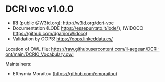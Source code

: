 # DCRI voc v1.0.0
- IRI (public @W3id.org): http://w3id.org/dcri-voc
- Documentation (LODE https://essepuntato.it/lode/), (WIDOCO https://github.com/dgarijo/Widoco)
- Validation by OOPS! https://oops.linkeddata.es/

Location of OWL file: https://raw.githubusercontent.com/ii-aegean/DCRI-ont/main/DCRIO_Vocabulary.owl

Maintainers:
- Efthymia Moraitou (https://github.com/emoraitou)